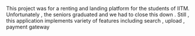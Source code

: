 This project was for a renting and landing platform for the students of IITM.
Unfortunately , the seniors graduated and we had to close this down .
Still , this application implements variety of features including search , upload , payment gateway
